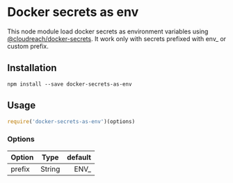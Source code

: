# Docker secrets as env

This node module load docker secrets as environment variables using [@cloudreach/docker-secrets](https://www.npmjs.com/package/@cloudreach/docker-secrets). It work only with secrets prefixed with env_ or custom prefix.

## Installation

```shell
npm install --save docker-secrets-as-env
```

## Usage

```js
require('docker-secrets-as-env')(options)
```

### Options

| Option        | Type    | default |
| ------------- |:-------:| -------:|
| prefix        | String  | ENV_    |
